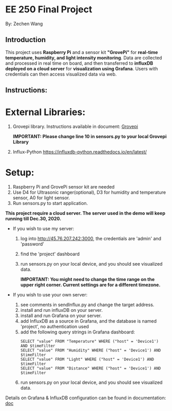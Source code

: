 # EE 250 Final Project
By: Zechen Wang

## Introduction
This project uses **Raspberry Pi** and a sensor kit **"GrovePi"** for **real-time temperature, humidity, and light intensity monitoring**. Data are collected and processed in real time on board, and then transferred to **influxDB deployed on a cloud server** for **visualization using Grafana**. Users with credentials can then access visualized data via web.

## Instructions:

# **External Libraries:**
  1) Grovepi library. Instructions available in document: [Grovepi](https://github.com/ZechenWangUSC/finalProject_ee250/blob/master/GrovePi%20Setup%20and%20Python%20Programming.pdf)
      
      **IMPORTANT: Please change line 10 in sensors.py to your local Grovepi Library**
  2) Influx-Python
      https://influxdb-python.readthedocs.io/en/latest/

# **Setup:**
  1. Raspberry Pi and GrovePi sensor kit are needed
  2. Use D4 for Ultrasonic ranger(optional), D3 for humidity and temperature sensor, A0 for light sensor.
  3. Run sensors.py to start application.
  
  **This project require a cloud server. The server used in the demo will keep running till Dec.30, 2020.**

  - If you wish to use my server:
    1. log into http://45.76.207.242:3000, the credentials are 'admin' and 'password'
    2. find the 'project' dashboard
    3. run sensors.py on your local device, and you should see visualized data.
       
       **IMPORTANT: You might need to change the time range on the upper right corner. Current settings are for a different timezone.**

  - If you wish to use your own server:
    1. see comments in sendInflux.py and change the target address.
    2. install and run influxDB on your server.
    3. install and run Grafana on your server.
    4. add InfluxDB as a source in Grafana, and the database is named 'project', no authentication used
    5. add the following query strings in Grafana dashboard:
        ```
        SELECT "value" FROM "Temperature" WHERE ("host" = 'Device1') AND $timeFilter
        SELECT "value" FROM "Humidity" WHERE ("host" = 'Device1') AND $timeFilter
        SELECT "value" FROM "Light" WHERE ("host" = 'Device1') AND $timeFilter
        SELECT "value" FROM "Distance" WHERE ("host" = 'Device1') AND $timeFilter
        ```
    6. run sensors.py on your local device, and you should see visualized data.

Details on Grafana & InfluxDB configuration can be found in documentation:
[doc](https://github.com/ZechenWangUSC/finalProject_ee250/blob/master/ref.pdf)
